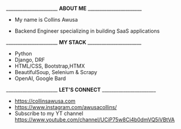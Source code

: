 ######
______________________ **ABOUT ME** _______________________

* My name is Collins Awusa

* Backend Engineer specializing in building SaaS applications

______________________ **MY STACK** _______________________
* Python
* Django, DRF
* HTML/CSS, Bootstrap,HTMX
* BeautifulSoup, Selenium & Scrapy
* OpenAI, Google Bard

______________________ **LET'S CONNECT** _______________________
* https://collinsawusa.com 
* https://www.instagram.com/awusacollins/
* Subscribe to my YT channel https://www.youtube.com/channel/UCiP75w8Ci4b0dmVQ5iVBtVA
<!---
Collinshack/Collinshack is a ✨ special ✨ repository because its `README.md` (this file) appears on your GitHub profile.
You can click the Preview link to take a look at your changes.
--->
